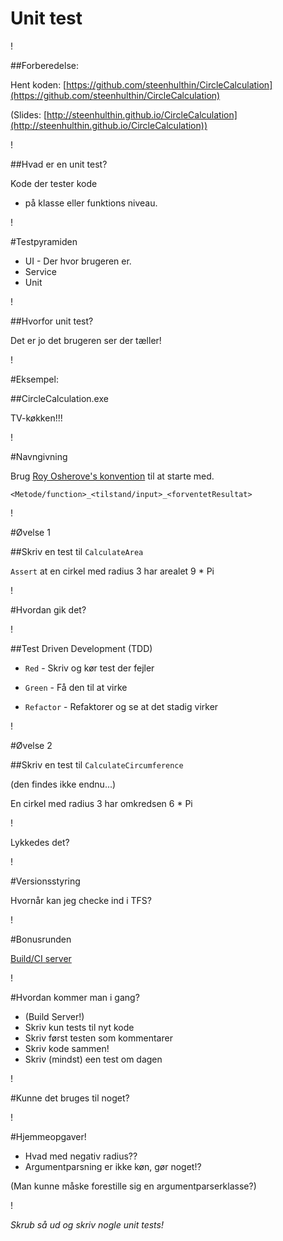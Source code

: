 Unit test
=========

!

##Forberedelse:

Hent koden: [https://github.com/steenhulthin/CircleCalculation](https://github.com/steenhulthin/CircleCalculation)

(Slides: [http://steenhulthin.github.io/CircleCalculation](http://steenhulthin.github.io/CircleCalculation))

!

##Hvad er en unit test?

Kode der tester kode 
- p&aring; klasse eller funktions niveau.

!

#Testpyramiden

* UI - Der hvor brugeren er.
* Service
* Unit

!

##Hvorfor unit test?

Det er jo det brugeren ser der t&aelig;ller!

!

#Eksempel:

##CircleCalculation.exe

TV-køkken!!!

!

#Navngivning

Brug [Roy Osherove's konvention](http://osherove.com/blog/2005/4/3/naming-standards-for-unit-tests.html) til at starte med.

`<Metode/function>_<tilstand/input>_<forventetResultat>`

!

#&Oslash;velse 1

##Skriv en test til `CalculateArea`

`Assert` at en cirkel med radius 3 har arealet 9 * Pi

!

#Hvordan gik det?

!

##Test Driven Development (TDD)

- `Red` - Skriv og k&oslash;r test der fejler

- `Green` - F&aring; den til at virke

- `Refactor` - Refaktorer og se at det stadig virker

!

#&Oslash;velse 2

##Skriv en test til `CalculateCircumference`

(den findes ikke endnu...)

En cirkel med radius 3 har omkredsen 6 * Pi

!

Lykkedes det?

!

#Versionsstyring

Hvorn&aring;r kan jeg checke ind i TFS?

!

#Bonusrunden

[Build/CI server](https://ci.appveyor.com/project/steenhulthin/circlecalculation)

!

#Hvordan kommer man i gang?

* (Build Server!)
* Skriv kun tests til nyt kode
* Skriv først testen som kommentarer
* Skriv kode sammen!
* Skriv (mindst) een test om dagen

!

#Kunne det bruges til noget?

!

#Hjemmeopgaver!

* Hvad med negativ radius??
* Argumentparsning er ikke køn, gør noget!?

(Man kunne måske forestille sig en argumentparserklasse?)

!

*Skrub så ud og skriv nogle unit tests!*